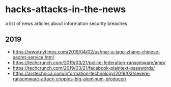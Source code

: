 # hacks-attacks-in-the-news

a list of news articles about information security breaches

## 2019

  + https://www.nytimes.com/2019/04/02/us/mar-a-lago-zhang-chinese-secret-service.html
  + https://techcrunch.com/2019/03/21/police-federation-ransomware/amp/
  + https://techcrunch.com/2019/03/21/facebook-plaintext-passwords/
  + https://arstechnica.com/information-technology/2019/03/severe-ransomware-attack-cripples-big-aluminum-producer/
